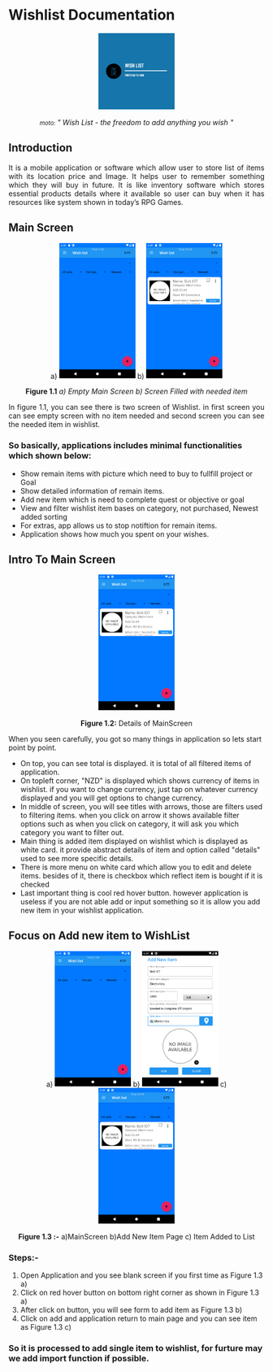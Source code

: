 # Wishlist Documentation

<p align="center"><img src="Images/wishlist_logo.png" width="150" /></p>
<p align="center"> <i><small>moto: </small> " Wish List - the freedom to add anything you wish " </i></p>

## Introduction

<p align="justify">
It is a mobile application or software which allow user to store list of items with its location price and Image. It helps user to remember something which they will buy in future. It is like inventory software which stores essential products details where it available so user can buy when it has resources like system shown in today’s RPG Games.
</p>

## Main Screen
<p align="center">
		a) <img src="Images/MainScreen.png" width="150">
		b) <img src="Images/MainScreen2.png" width="150">
</p>
<p align="center"> <strong>Figure 1.1</strong><em> a) Empty Main Screen b) Screen Filled with needed item </em> </p>

<p align="justify">	
In figure 1.1, you can see there is two screen of Wishlist. in first screen you can see empty screen with no item needed and second screen you can see the needed item in wishlist.
</p>

### So basically, applications includes minimal functionalities which shown below:

- Show remain items with picture which need to buy to fullfill project or Goal
- Show detailed information of remain items.
- Add new item which is need to complete quest or objective or goal
- View and filter wishlist item bases on category, not purchased, Newest added sorting
- For extras, app allows us to stop notiftion for remain items.
- Application shows how much you spent on your wishes.

## Intro To Main Screen

<p align="center">
		<img src="Images/MainScreen2.png" width="150">
</p>
<p align="center"><strong>Figure 1.2:</strong> <emp>Details of MainScreen</emp></p>
<p>
	When you seen carefully, you got so many things in application so lets start point by point.
</p>

- On top, you can see total is displayed. it is total of all filtered items of application.
- On topleft corner, <emp>"NZD"</emp> is displayed which shows currency of items in wishlist. if you want to change currency, just tap on whatever currency displayed and you will get options to change currency.
- In middle of screen, you will see titles with arrows, those are filters used to filtering items. when you click on arrow it shows available filter options such as when you click on category, it will ask you which category you want to filter out.
- Main thing is added item displayed on wishlist which is displayed as white card. it provide abstract details of item and option called "details" used to see more specific details. 
- There is more menu on white card which allow you to edit and delete items. besides of it, there is checkbox which reflect item is bought if it is checked
 - Last important thing is cool red hover button. however application is useless if you are not able add or input something so it is allow you add new item in your wishlist application.

 ## Focus on Add new item to WishList

<p align="center">
	a) <img src="Images/MainScreen.png" width="150">
	b) <img src="Images/AddScreen.png" width="150">
	c) <img src="Images/MainScreen2.png" width="150">
</p>
<p align="center">
	<strong>Figure 1.3 :-</strong><emp> a)MainScreen b)Add New Item Page c) Item Added to List</emp>
</p>

 ### Steps:-
 
 1. Open Application and you see blank screen if you first time as Figure 1.3 a)
1. Click on red hover button on bottom right corner as shown in Figure 1.3 a)
1. After click on button, you will see form to add item as Figure 1.3 b)
1. Click on add and application return to main page and you can see item as Figure 1.3 c)

### So it is processed to add single item to wishlist, for furture may we add import function if possible.
